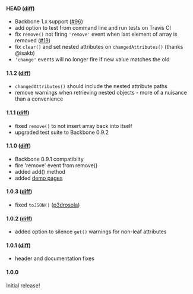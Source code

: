 #### HEAD ([diff](https://github.com/afeld/backbone-nested/compare/v1.1.2...master?w=1))

* Backbone 1.x support ([#96](https://github.com/afeld/backbone-nested/pull/96))
* add option to test from command line and run tests on Travis CI
* fix `remove()` not firing `'remove'` event when last element of array is removed ([#19](https://github.com/afeld/backbone-nested/issues/19))
* fix `clear()` and set nested attributes on `changedAttributes()` (thanks @isakb)
* `'change'` events will no longer fire if new value matches the old

#### 1.1.2 ([diff](https://github.com/afeld/backbone-nested/compare/v1.1.1...v1.1.2?w=1))

* `changedAttributes()` should include the nested attribute paths
* remove warnings when retrieving nested objects - more of a nuisance than a convenience

#### 1.1.1 ([diff](https://github.com/afeld/backbone-nested/compare/v1.1.0...v1.1.1?w=1))

* fixed `remove()` to not insert array back into itself
* upgraded test suite to Backbone 0.9.2

#### 1.1.0 ([diff](https://github.com/afeld/backbone-nested/compare/v1.0.3...v1.1.0?w=1))

* Backbone 0.9.1 compatibiity
* fire 'remove' event from remove()
* added add() method
* added [demo pages](https://github.com/afeld/backbone-nested/tree/master/demo)

#### 1.0.3 ([diff](https://github.com/afeld/backbone-nested/compare/v1.0.2...v1.0.3?w=1))

* fixed `toJSON()` ([p3drosola](https://github.com/afeld/backbone-nested/pull/9))

#### 1.0.2 ([diff](https://github.com/afeld/backbone-nested/compare/v1.0.1...v1.0.2?w=1))

* added option to silence `get()` warnings for non-leaf attributes

#### 1.0.1 ([diff](https://github.com/afeld/backbone-nested/compare/v1.0.0...v1.0.1?w=1))

* header and documentation fixes

#### 1.0.0

Initial release!
